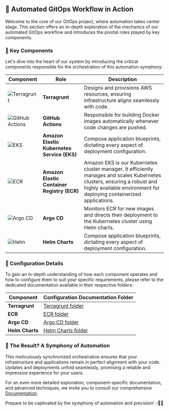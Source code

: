 ## 🚀 Automated GitOps Workflow in Action

Welcome to the core of our GitOps project, where automation takes center stage. This section offers an in-depth exploration of the mechanics of our automated GitOps workflow and introduces the pivotal roles played by key components.

### 🧰 Key Components

Let's dive into the heart of our system by introducing the critical components responsible for the orchestration of this automation symphony:

| Component                | Role                                                   | Description                                                  |
|--------------------------|--------------------------------------------------------|--------------------------------------------------------------|
| ![Terragrunt](https://example.com/terragrunt.png) | **Terragrunt** |Designs and provisions AWS resources, ensuring infrastructure aligns seamlessly with code.        |
| ![GitHub Actions](https://example.com/github-actions.png) | **GitHub Actions** | Responsible for building Docker images automatically whenever code changes are pushed. |
| ![EKS](https://example.com/helm.png) | **Amazon Elastic Kubernetes Service (EKS)** | Compose application blueprints, dictating every aspect of deployment configuration. |
| ![ECR](https://example.com/ecr.png) | **Amazon Elastic Container Registry (ECR)** |  Amazon EKS is our Kubernetes cluster manager. It efficiently manages and scales Kubernetes clusters, ensuring a robust and highly available environment for deploying containerized applications. |
| ![Argo CD](https://example.com/argo-cd.png) | **Argo CD** | Monitors ECR for new images and directs their deployment to the Kubernetes cluster using Helm charts. |
| ![Helm](https://example.com/helm.png) | **Helm Charts** | Compose application blueprints, dictating every aspect of deployment configuration. |

### 📜 Configuration Details

To gain an in-depth understanding of how each component operates and how to configure them to suit your specific requirements, please refer to the dedicated documentation available in their respective folders:

| Component                | Configuration Documentation Folder |
|--------------------------|-----------------------------------|
| **Terragrunt** | [Terragrunt folder](link-to-terragrunt) |
| **ECR** | [ECR folder](link-to-ecr) |
| **Argo CD** | [Argo CD folder](link-to-argo-cd) |
| **Helm Charts** | [Helm Charts folder](link-to-helm-charts) |

### 🚀 The Result? A Symphony of Automation

This meticulously synchronized orchestration ensures that your infrastructure and applications remain in perfect alignment with your code. Updates and deployments unfold seamlessly, promising a reliable and impressive experience for your users.

For an even more detailed exploration, component-specific documentation, and advanced techniques, we invite you to consult our comprehensive [Documentation](link-to-documentation).

Prepare to be captivated by the symphony of automation and precision! 🎶🌟🚀
